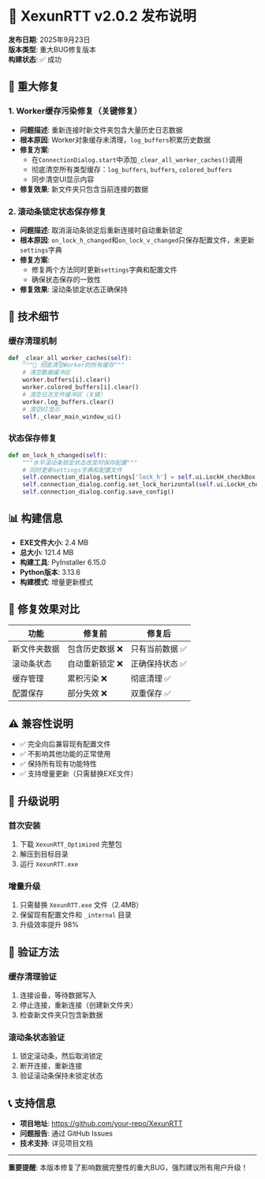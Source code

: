 # 🎉 XexunRTT v2.0.2 发布说明

**发布日期**: 2025年9月23日  
**版本类型**: 重大BUG修复版本  
**构建状态**: ✅ 成功  

## 🚨 重大修复

### 1. **Worker缓存污染修复**（关键修复）
- **问题描述**: 重新连接时新文件夹包含大量历史日志数据
- **根本原因**: Worker对象缓存未清理，`log_buffers`积累历史数据
- **修复方案**: 
  - 在`ConnectionDialog.start`中添加`_clear_all_worker_caches()`调用
  - 彻底清空所有类型缓存：`log_buffers`, `buffers`, `colored_buffers`
  - 同步清空UI显示内容
- **修复效果**: 新文件夹只包含当前连接的数据

### 2. **滚动条锁定状态保存修复**
- **问题描述**: 取消滚动条锁定后重新连接时自动重新锁定
- **根本原因**: `on_lock_h_changed`和`on_lock_v_changed`只保存配置文件，未更新`settings`字典
- **修复方案**:
  - 修复两个方法同时更新`settings`字典和配置文件
  - 确保状态保存的一致性
- **修复效果**: 滚动条锁定状态正确保持

## 🎯 技术细节

### 缓存清理机制
```python
def _clear_all_worker_caches(self):
    """🚨 彻底清空Worker的所有缓存"""
    # 清空数据缓冲区
    worker.buffers[i].clear()
    worker.colored_buffers[i].clear()
    # 清空日志文件缓冲区（关键）
    worker.log_buffers.clear()
    # 清空UI显示
    self._clear_main_window_ui()
```

### 状态保存修复
```python
def on_lock_h_changed(self):
    """水平滚动条锁定状态改变时保存配置"""
    # 同时更新settings字典和配置文件
    self.connection_dialog.settings['lock_h'] = self.ui.LockH_checkBox.isChecked()
    self.connection_dialog.config.set_lock_horizontal(self.ui.LockH_checkBox.isChecked())
    self.connection_dialog.config.save_config()
```

## 📊 构建信息

- **EXE文件大小**: 2.4 MB
- **总大小**: 121.4 MB
- **构建工具**: PyInstaller 6.15.0
- **Python版本**: 3.13.6
- **构建模式**: 增量更新模式

## 🎯 修复效果对比

| 功能 | 修复前 | 修复后 |
|------|--------|--------|
| 新文件夹数据 | 包含历史数据 ❌ | 只有当前数据 ✅ |
| 滚动条状态 | 自动重新锁定 ❌ | 正确保持状态 ✅ |
| 缓存管理 | 累积污染 ❌ | 彻底清理 ✅ |
| 配置保存 | 部分失效 ❌ | 双重保存 ✅ |

## ⚠️ 兼容性说明

- ✅ 完全向后兼容现有配置文件
- ✅ 不影响其他功能的正常使用
- ✅ 保持所有现有功能特性
- ✅ 支持增量更新（只需替换EXE文件）

## 🚀 升级说明

### 首次安装
1. 下载 `XexunRTT_Optimized` 完整包
2. 解压到目标目录
3. 运行 `XexunRTT.exe`

### 增量升级
1. 只需替换 `XexunRTT.exe` 文件（2.4MB）
2. 保留现有配置文件和 `_internal` 目录
3. 升级效率提升 98%

## 📝 验证方法

### 缓存清理验证
1. 连接设备，等待数据写入
2. 停止连接，重新连接（创建新文件夹）
3. 检查新文件夹只包含新数据

### 滚动条状态验证
1. 锁定滚动条，然后取消锁定
2. 断开连接，重新连接
3. 验证滚动条保持未锁定状态

## 📞 支持信息

- **项目地址**: https://github.com/your-repo/XexunRTT
- **问题报告**: 通过 GitHub Issues
- **技术支持**: 详见项目文档

---

**重要提醒**: 本版本修复了影响数据完整性的重大BUG，强烈建议所有用户升级！
